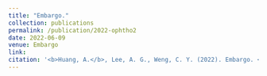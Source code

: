 ```yaml
---
title: "Embargo."
collection: publications
permalink: /publication/2022-ophtho2
date: 2022-06-09
venue: Embargo
link: 
citation: '<b>Huang, A.</b>, Lee, A. G., Weng, C. Y. (2022). Embargo. <i>JAMA Ophthalmology.</i> (accepted)'
---
```

